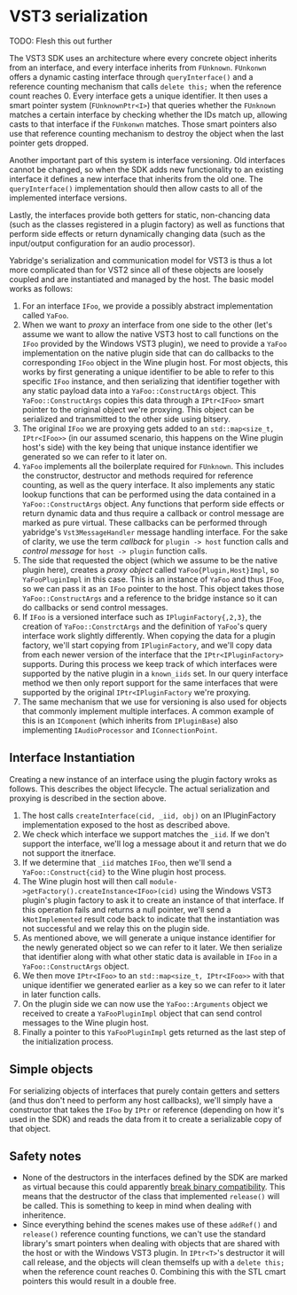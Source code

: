 # VST3 serialization

TODO: Flesh this out further

The VST3 SDK uses an architecture where every concrete object inherits from an
interface, and every interface inherits from `FUnknown`. `FUnkonwn` offers a
dynamic casting interface through `queryInterface()` and a reference counting
mechanism that calls `delete this;` when the reference count reaches 0. Every
interface gets a unique identifier. It then uses a smart pointer system
(`FUnknownPtr<I>`) that queries whether the `FUnknown` matches a certain
interface by checking whether the IDs match up, allowing casts to that interface
if the `FUnkonwn` matches. Those smart pointers also use that reference counting
mechanism to destroy the object when the last pointer gets dropped.

Another important part of this system is interface versioning. Old interfaces
cannot be changed, so when the SDK adds new functionality to an existing
interface it defines a new interface that inherits from the old one. The
`queryInterface()` implementation should then allow casts to all of the
implemented interface versions.

Lastly, the interfaces provide both getters for static, non-chancing data (such
as the classes registered in a plugin factory) as well as functions that perform
side effects or return dynamically changing data (such as the input/output
configuration for an audio processor).

Yabridge's serialization and communication model for VST3 is thus a lot more
complicated than for VST2 since all of these objects are loosely coupled and are
instantiated and managed by the host. The basic model works as follows:

1. For an interface `IFoo`, we provide a possibly abstract implementation called
   `YaFoo`.
2. When we want to _proxy_ an interface from one side to the other (let's assume
   we want to allow the native VST3 host to call functions on the `IFoo`
   provided by the Windows VST3 plugin), we need to provide a `YaFoo`
   implementation on the native plugin side that can do callbacks to the
   corresponding `IFoo` object in the Wine plugin host. For most objects, this
   works by first generating a unique identifier to be able to refer to this
   specific `IFoo` instance, and then serializing that identifier together with
   any static payload data into a `YaFoo::ConstructArgs` object. This
   `YaFoo::ConstructArgs` copies this data through a `IPtr<IFoo>` smart pointer
   to the original object we're proxying. This object can be serialized and
   transmitted to the other side using bitsery.
3. The original `IFoo` we are proxying gets added to an
   `std::map<size_t, IPtr<IFoo>>` (in our assumed scenario, this happens on the
   Wine plugin host's side) with the key being that unique instance identifier
   we generated so we can refer to it later on.
4. `YaFoo` implements all the boilerplate required for `FUnknown`. This includes
   the constructor, destructor and methods required for reference counting, as
   well as the query interface. It also implements any static lookup functions
   that can be performed using the data contained in a `YaFoo::ConstructArgs`
   object. Any functions that perform side effects or return dynamic data and
   thus require a callback or control message are marked as pure virtual. These
   callbacks can be performed through yabridge's `Vst3MessageHandler` message
   handling interface. For the sake of clarity, we use the term _callback_ for
   `plugin -> host` function calls and _control message_ for `host -> plugin`
   function calls.
5. The side that requested the object (which we assume to be the native plugin
   here), creates a _proxy object_ called `YaFoo{Plugin,Host}Impl`, so
   `YaFooPluginImpl` in this case. This is an instance of `YaFoo` and thus
   `IFoo`, so we can pass it as an `IFoo` pointer to the host. This object takes
   those `YaFoo::ConstructArgs` and a reference to the bridge instance so it can
   do callbacks or send control messages.
6. If `IFoo` is a versioned interface such as `IPluginFactory{,2,3}`, the
   creation of `YaFoo::ConstrctArgs` and the definition of `YaFoo`'s query
   interface work slightly differently. When copying the data for a plugin
   factory, we'll start copying from `IPluginFactory`, and we'll copy data from
   each newer version of the interface that the `IPtr<IPluginFactory>` supports.
   During this process we keep track of which interfaces were supported by the
   native plugin in a `known_iids` set. In our query interface method we then
   only report support for the same interfaces that were supported by the
   original `IPtr<IPluginFactory` we're proxying.
7. The same mechanism that we use for versioning is also used for objects that
   commonly implement multiple interfaces. A common example of this is an
   `IComponent` (which inherits from `IPluginBase`) also implementing
   `IAudioProcessor` and `IConnectionPoint`.

## Interface Instantiation

Creating a new instance of an interface using the plugin factory wroks as
follows. This describes the object lifecycle. The actual serialization and
proxying is described in the section above.

1. The host calls `createInterface(cid, _iid, obj)` on an IPluginFactory
   implementation exposed to the host as described above.
2. We check which interface we support matches the `_iid`. If we don't support
   the interface, we'll log a message about it and return that we do not support
   the itnerface.
3. If we determine that `_iid` matches `IFoo`, then we'll send a
   `YaFoo::Construct{cid}` to the Wine plugin host process.
4. The Wine plugin host will then call
   `module->getFactory().createInstance<IFoo>(cid)` using the Windows VST3
   plugin's plugin factory to ask it to create an instance of that interface. If
   this operation fails and returns a null pointer, we'll send a
   `kNotImplemented` result code back to indicate that the instantiation was not
   successful and we relay this on the plugin side.
5. As mentioned above, we will generate a unique instance identifier for the
   newly generated object so we can refer to it later. We then serialize that
   identifier along with what other static data is available in `IFoo` in a
   `YaFoo::ConstructArgs` object.
6. We then move `IPtr<IFoo>` to an `std::map<size_t, IPtr<IFoo>>` with that
   unique identifier we generated earlier as a key so we can refer to it later
   in later function calls.
7. On the plugin side we can now use the `YaFoo::Arguments` object we received
   to create a `YaFooPluginImpl` object that can send control messages to the
   Wine plugin host.
8. Finally a pointer to this `YaFooPluginImpl` gets returned as the last step of
   the initialization process.

## Simple objects

For serializing objects of interfaces that purely contain getters and setters
(and thus don't need to perform any host callbacks), we'll simply have a
constructor that takes the `IFoo` by `IPtr` or reference (depending on how it's
used in the SDK) and reads the data from it to create a serializable copy of
that object.

## Safety notes

- None of the destructors in the interfaces defined by the SDK are marked as
  virtual because this could apparently [break binary
  compatibility](https://github.com/steinbergmedia/vst3sdk/issues/21). This
  means that the destructor of the class that implemented `release()` will be
  called. This is something to keep in mind when dealing with inheritence.
- Since everything behind the scenes makes use of these `addRef()` and
  `release()` reference counting functions, we can't use the standard library's
  smart pointers when dealing with objects that are shared with the host or with
  the Windows VST3 plugin. In `IPtr<T>`'s destructor it will call release, and
  the objects will clean themselfs up with a `delete this;` when the reference
  count reaches 0. Combining this with the STL cmart pointers this would result
  in a double free.

